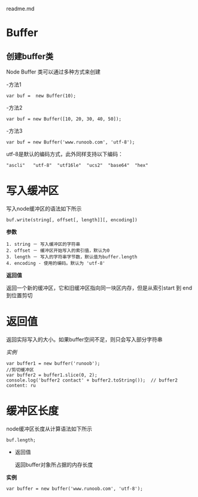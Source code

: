 readme.md
# Buffer

## 创建buffer类

Node Buffer 类可以通过多种方式来创建

-方法1

	var buf =  new Buffer(10);

-方法2

	var buf = new Buffer([10, 20, 30, 40, 50]);

-方法3	

	var buf = new Buffer('www.runoob.com', 'utf-8');

utf-8是默认的编码方式，此外同样支持以下编码： 
	
	"ascli"   "utf-8"  "utf16le"  "ucs2"  "base64"  "hex"


# 写入缓冲区

写入node缓冲区的语法如下所示
	
	buf.write(string[, offset[, length]][, encoding])

**参数**

	1. string － 写入缓冲区的字符串
	2. offset － 缓冲区开始写入的索引值，默认为0
	3. length － 写入的字符串字节数，默认值为buffer.length
	4. encoding - 使用的编码。默认为 'utf-8'


**返回值**

返回一个新的缓冲区，它和旧缓冲区指向同一块区内存，但是从索引start 到 end到位置剪切



# 返回值

返回实际写入的大小。如果buffer空间不足，则只会写入部分字符串

*实例*
	
	var buffer1 = new buffer('runoob');
	//剪切缓冲区
	var buffer2 = buffer1.slice(0, 2);
	console.log('buffer2 contact' + buffer2.toString());  // buffer2 content: ru


# 缓冲区长度

node缓冲区长度从计算语法如下所示
	
	buf.length;

 - 返回值 

 	返回buffer对象所占据的内存长度	

**实例**	

	var buffer = new buffer('www.runoob.com', 'utf-8');
	


	


